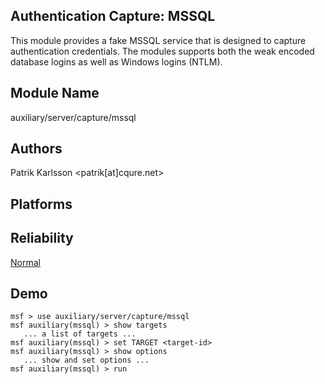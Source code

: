 ## Authentication Capture: MSSQL

This module provides a fake MSSQL service that is designed 
to capture authentication credentials. The modules supports 
both the weak encoded database logins as well as Windows 
logins (NTLM).


## Module Name
auxiliary/server/capture/mssql

## Authors
Patrik Karlsson <patrik[at]cqure.net>





## Platforms


## Reliability
[Normal](https://github.com/rapid7/metasploit-framework/wiki/Exploit-Ranking)

## Demo

```
msf > use auxiliary/server/capture/mssql
msf auxiliary(mssql) > show targets
   ... a list of targets ...
msf auxiliary(mssql) > set TARGET <target-id>
msf auxiliary(mssql) > show options
   ... show and set options ...
msf auxiliary(mssql) > run
```
    
    